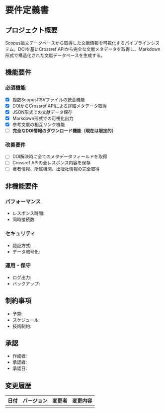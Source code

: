 # 要件定義書

## プロジェクト概要
Scopus論文データベースから取得した文献情報を可視化するパイプラインシステム。DOIを基にCrossref APIから完全な文献メタデータを取得し、Markdown形式で構造化された文献データベースを生成する。

## 機能要件
### 必須機能
- [x] 複数ScopusCSVファイルの統合機能
- [x] DOIからCrossref APIによる詳細メタデータ取得
- [x] JSON形式での文献データ保存
- [x] Markdown形式での可視化出力
- [x] 参考文献の相互リンク機能
- [ ] **完全なDOI情報のダウンロード機能（現在は限定的）**

### 改善要件
- [ ] DOI解決時に全てのメタデータフィールドを取得
- [ ] Crossref APIの全レスポンス内容を保存
- [ ] 著者情報、所属機関、出版社情報の完全取得 

## 非機能要件
### パフォーマンス
- レスポンス時間: 
- 同時接続数: 

### セキュリティ
- 認証方式: 
- データ暗号化: 

### 運用・保守
- ログ出力: 
- バックアップ: 

## 制約事項
- 予算: 
- スケジュール: 
- 技術制約: 

## 承認
- 作成者: 
- 承認者: 
- 承認日: 

## 変更履歴
| 日付 | バージョン | 変更者 | 変更内容 |
|------|------------|--------|----------|
|      |            |        |          |